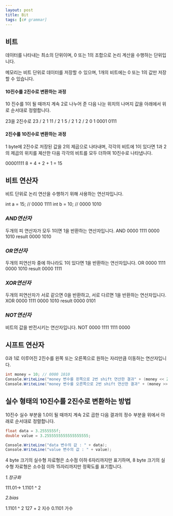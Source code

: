 ```yaml
---
layout: post
title: Bit
tags: [c# grammar]
---
```


## 비트


데이터를 나타내는 최소의 단위이며, 0 또는 1의 조합으로
논리 계산을 수행하는 단위입니다.

메모리는 비트 단위로 데이터를 저장할 수 있으며, 1개의 비트에는
0 또는 1의 값만 저장할 수 있습니다.

#### 10진수를 2진수로 변환하는 과정

10 진수를 1이 될 때까지 계속 2로 나누어 준 다음
나눈 위치의 나머지 값을 아래에서 위로 순서대로 정렬합니다.

23을 2진수로
23 / 2 1
11 / 2 1
5 / 2 1
2 / 2 0
1
0001 0111

#### 2진수를 10진수로 변환하는 과정

1 byte에 2진수로 저장된 값을 2의 제곱으로 나타내며,
각각의 비트에 1이 있다면 1과 2의 제곱의 위치를 졔산한 다음
각각의 비트를 모두 더하여 10진수로 나타냅니다.

00001111
8 + 4 + 2 + 1 = 15

## 비트 연산자


비트 단위로 논리 연산을 수행하기 위해 사용하는 연산자입니다.

int a = 15; // 0000 1111
int b = 10; // 0000 1010

### *AND연산자*

두개의 피 연산자가 모두 1이면 1을 반환하는 연산자입니다.
AND     0000 1111
        0000 1010
result  0000 1010

### *OR연산자*

두개의 피연산자 중에 하나라도 1이 있다면 1을 반환하는 연산자입니다.
OR      0000 1111
        0000 1010
result  0000 1111

### *XOR연산자*

두개의 피연산자가 서로 같으면 0을 반환하고, 서로 다르면 1을 반환하는 연산자입니다.
XOR     0000 1111
        0000 1010
result  0000 0101

### *NOT연산자*

비트의 값을 반전시키는 연산자입니다.
NOT 0000 1111
    1111 0000


## 시프트 연산자


0과 1로 이루어진 2진수를 왼쪽 또는 오른쪽으로
원하는 자리만큼 이동하는 연산자입니다.

~~~c#
int money = 10; // 0000 1010
Console.WriteLine("money 변수를 왼쪽으로 2번 shift 연산한 결과" + (money << 2));
Console.WriteLine("money 변수를 오른쪽으로 2번 shift 연산한 결과" + (money >> 2));
~~~

## 실수 형태의 10진수를 2진수로 변환하는 방법


10진수 실수 부분을 1.0이 될 때까지 계속 2로 곱한 다음
결과의 정수 부분을 위에서 아래로 순서대로 정렬합니다.

~~~c#
float data = 3.2555555f;
double value = 3.2555555555555555555;

Console.WriteLine("data 변수의 값 : " + data);
Console.WriteLine("value 변수의 값 : " + value);
~~~

4 byte 크기의 실수형 자료형은 소수점 이하 6자리까지만 표기하며,
8 byte 크기의 실수형 자료형은 소수점 이하 15자리까지만 정확도를 표기합니다.

*1.정규화*

111.01-> 1.1101 ^ 2

*2.bias*

1.1101 ^ 2 127 + 2 지수
0.1101 가수
